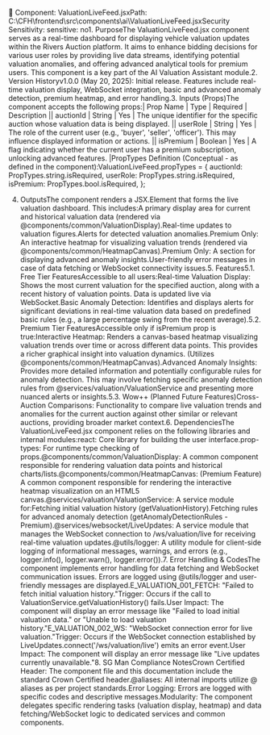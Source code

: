 📘 Component: ValuationLiveFeed.jsxPath: C:\CFH\frontend\src\components\ai\ValuationLiveFeed.jsxSecurity Sensitivity: sensitive: no1. PurposeThe ValuationLiveFeed.jsx component serves as a real-time dashboard for displaying vehicle valuation updates within the Rivers Auction platform. It aims to enhance bidding decisions for various user roles by providing live data streams, identifying potential valuation anomalies, and offering advanced analytical tools for premium users. This component is a key part of the AI Valuation Assistant module.2. Version Historyv1.0.0 (May 20, 2025): Initial release. Features include real-time valuation display, WebSocket integration, basic and advanced anomaly detection, premium heatmap, and error handling.3. Inputs (Props)The component accepts the following props:| Prop Name | Type | Required | Description || auctionId | String | Yes | The unique identifier for the specific auction whose valuation data is being displayed. || userRole | String | Yes | The role of the current user (e.g., 'buyer', 'seller', 'officer'). This may influence displayed information or actions. || isPremium | Boolean | Yes | A flag indicating whether the current user has a premium subscription, unlocking advanced features. |PropTypes Definition (Conceptual - as defined in the component):ValuationLiveFeed.propTypes = {
  auctionId: PropTypes.string.isRequired,
  userRole: PropTypes.string.isRequired,
  isPremium: PropTypes.bool.isRequired,
};

4. OutputsThe component renders a JSX.Element that forms the live valuation dashboard. This includes:A primary display area for current and historical valuation data (rendered via @components/common/ValuationDisplay).Real-time updates to valuation figures.Alerts for detected valuation anomalies.Premium Only: An interactive heatmap for visualizing valuation trends (rendered via @components/common/HeatmapCanvas).Premium Only: A section for displaying advanced anomaly insights.User-friendly error messages in case of data fetching or WebSocket connectivity issues.5. Features5.1. Free Tier FeaturesAccessible to all users:Real-time Valuation Display: Shows the most current valuation for the specified auction, along with a recent history of valuation points. Data is updated live via WebSocket.Basic Anomaly Detection: Identifies and displays alerts for significant deviations in real-time valuation data based on predefined basic rules (e.g., a large percentage swing from the recent average).5.2. Premium Tier FeaturesAccessible only if isPremium prop is true:Interactive Heatmap: Renders a canvas-based heatmap visualizing valuation trends over time or across different data points. This provides a richer graphical insight into valuation dynamics. (Utilizes @components/common/HeatmapCanvas).Advanced Anomaly Insights: Provides more detailed information and potentially configurable rules for anomaly detection. This may involve fetching specific anomaly detection rules from @services/valuation/ValuationService and presenting more nuanced alerts or insights.5.3. Wow++ (Planned Future Features)Cross-Auction Comparisons: Functionality to compare live valuation trends and anomalies for the current auction against other similar or relevant auctions, providing broader market context.6. DependenciesThe ValuationLiveFeed.jsx component relies on the following libraries and internal modules:react: Core library for building the user interface.prop-types: For runtime type checking of props.@components/common/ValuationDisplay: A common component responsible for rendering valuation data points and historical charts/lists.@components/common/HeatmapCanvas: (Premium Feature) A common component responsible for rendering the interactive heatmap visualization on an HTML5 canvas.@services/valuation/ValuationService: A service module for:Fetching initial valuation history (getValuationHistory).Fetching rules for advanced anomaly detection (getAnomalyDetectionRules - Premium).@services/websocket/LiveUpdates: A service module that manages the WebSocket connection to /ws/valuation/live for receiving real-time valuation updates.@utils/logger: A utility module for client-side logging of informational messages, warnings, and errors (e.g., logger.info(), logger.warn(), logger.error()).7. Error Handling & CodesThe component implements error handling for data fetching and WebSocket communication issues. Errors are logged using @utils/logger and user-friendly messages are displayed.E_VALUATION_001_FETCH: "Failed to fetch initial valuation history."Trigger: Occurs if the call to ValuationService.getValuationHistory() fails.User Impact: The component will display an error message like "Failed to load initial valuation data." or "Unable to load valuation history."E_VALUATION_002_WS: "WebSocket connection error for live valuation."Trigger: Occurs if the WebSocket connection established by LiveUpdates.connect('/ws/valuation/live') emits an error event.User Impact: The component will display an error message like "Live updates currently unavailable."8. SG Man Compliance NotesCrown Certified Header: The component file and this documentation include the standard Crown Certified header.@aliases: All internal imports utilize @ aliases as per project standards.Error Logging: Errors are logged with specific codes and descriptive messages.Modularity: The component delegates specific rendering tasks (valuation display, heatmap) and data fetching/WebSocket logic to dedicated services and common components.